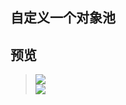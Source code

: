 ## 自定义一个对象池   
## 预览  
> ![](https://github.com/XINCGer/Unity3DTraining/blob/master/MemoryPool_ObjectPool/Object%20Pool2/Previews/1.png)  
> ![](https://github.com/XINCGer/Unity3DTraining/blob/master/MemoryPool_ObjectPool/Object%20Pool2/Previews/2.png)
